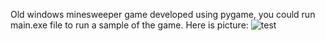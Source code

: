 Old  windows minesweeper game developed using  pygame, you could run main.exe file to run a sample of the game.
Here is picture:
![test](https://user-images.githubusercontent.com/72406352/220079549-fd7f1ace-2430-417e-a89d-20ddbb92b5ba.PNG)
